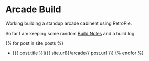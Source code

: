 # Arcade Build

Working building a standup arcade cabinent using  RetroPie.


So far I am keeping some random [Build Notes](notes) and a build log.

{% for post in site.posts %}
  * [{{ post.title }}]({{ site.url}}/arcade{{ post.url }})
{% endfor %}


